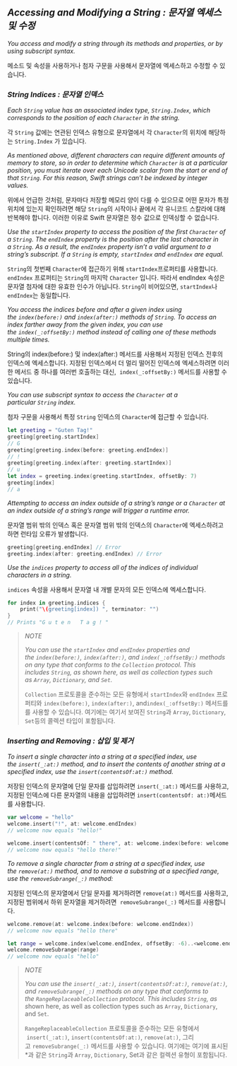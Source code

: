 ## *Accessing and Modifying a String : 문자열 엑세스 및 수정*

*You access and modify a string through its methods and properties, or by using subscript syntax.*

메소드 및 속성을 사용하거나 첨자 구문을 사용해서 문자열에 엑세스하고 수정할 수 있습니다.

### *String Indices : 문자열 인덱스*

*Each `String` value has an associated index type, `String.Index`, which corresponds to the position of each `Character` in the string.*

각 `String` 값에는 연관된 인덱스 유형으로 문자열에서 각 `Character`의 위치에 해당하는 `String.Index` 가 있습니다. 

*As mentioned above, different characters can require different amounts of memory to store, so in order to determine which `Character` is at a particular position, you must iterate over each Unicode scalar from the start or end of that `String`. For this reason, Swift strings can’t be indexed by integer values.*

위에서 언급한 것처럼, 문자마다 저장할 메모리 양이 다를 수 있으므로 어떤 문자가 특정 위치에 있는지 확인하려면 해당 `String`의 시작이나 끝에서 각 유니코드 스칼라에 대해 반복해야 합니다. 이러한 이유로 Swift 문자열은 정수 값으로 인덱싱할 수 없습니다. 

*Use the `startIndex` property to access the position of the first `Character` of a `String`. The `endIndex` property is the position after the last character in a `String`. As a result, the `endIndex` property isn’t a valid argument to a string’s subscript. If a `String` is empty, `startIndex` and `endIndex` are equal.*

`String`의 첫번째  `Character`에 접근하기 위해 `startIndex`프로퍼티를 사용합니다. `endIndex` 프로퍼티는 `String`의 마지막 `Character` 입니다. 따라서 endIndex 속성은 문자열 첨자에 대한 유효한 인수가 아닙니다. `String`이 비어있으면, `startIndex`나 `endIndex`는 동일합니다.

*You access the indices before and after a given index using the `index(before:)` and `index(after:)` methods of `String`. To access an index farther away from the given index, you can use the `index(_:offsetBy:)` method instead of calling one of these methods multiple times.*

String의 index(before:) 및 index(after:) 메서드를 사용해서 지정된 인덱스 전후의 인덱스에 엑세스합니다. 지정된 인덱스에서 더 멀리 떨어진 인덱스에 엑세스하려면 이러한 메서드 중 하나를 여러번 호출하는 대신,  `index(_:offsetBy:)` 메서드를 사용할 수 있습니다. 

*You can use subscript syntax to access the `Character` at a particular `String` index.*

첨자 구문을 사용해서 특정 `String` 인덱스의 `Character`에 접근할 수 있습니다.

```swift
let greeting = "Guten Tag!"
greeting[greeting.startIndex]
// G
greeting[greeting.index(before: greeting.endIndex)]
// !
greeting[greeting.index(after: greeting.startIndex)]
// u
let index = greeting.index(greeting.startIndex, offsetBy: 7)
greeting[index]
// a
```

*Attempting to access an index outside of a string’s range or a `Character` at an index outside of a string’s range will trigger a runtime error.*

문자열 범위 밖의 인덱스 혹은 문자열 범위 밖의 인덱스의 `Character`에 엑세스하려고 하면 런타임 오류가 발생합니다.

```swift
greeting[greeting.endIndex] // Error
greeting.index(after: greeting.endIndex) // Error
```

*Use the `indices` property to access all of the indices of individual characters in a string.*

`indices` 속성을 사용해서 문자열 내 개별 문자의 모든 인덱스에 엑세스합니다. 

```swift
for index in greeting.indices {
    print("\(greeting[index]) ", terminator: "")
}
// Prints "G u t e n   T a g ! "
```

> *NOTE*
> 
> *You can use the `startIndex` and `endIndex` properties and the `index(before:)`, `index(after:)`, and `index(_:offsetBy:)` methods on any type that conforms to the `Collection` protocol. This includes `String`, as shown here, as well as collection types such as `Array`, `Dictionary`, and `Set`.*
> 
> `Collection` 프로토콜을 준수하는 모든 유형에서 `startIndex`와 `endIndex` 프로퍼티와 `index(before:)`, `index(after:)`, and`index(_:offsetBy:)` 메서드를 를 사용할 수 있습니다. 여기에는 여기서 보여진 `String`과 `Array`, `Dictionary`, `Set`등의 콜렉션 타입이 포함됩니다.

### *Inserting and Removing : 삽입 및 제거*

*To insert a single character into a string at a specified index, use the `insert(_:at:)` method, and to insert the contents of another string at a specified index, use the `insert(contentsOf:at:)` method.*

저장된 인덱스의 문자열에 단일 문자를 삽입하려면 `insert(_:at:)` 메서드를 사용하고, 지정된 인덱스에 다른 문자열의 내용을 삽입하려면 `insert(contentsOf: at:)`메서드를 사용합니다.

```swift
var welcome = "hello"
welcome.insert("!", at: welcome.endIndex)
// welcome now equals "hello!"

welcome.insert(contentsOf: " there", at: welcome.index(before: welcome.endIndex))
// welcome now equals "hello there!"
```

*To remove a single character from a string at a specified index, use the `remove(at:)` method, and to remove a substring at a specified range, use the `removeSubrange(_:)` method:*

지정된 인덱스의 문자열에서 단일 문자를 제거하려면 `remove(at:)` 메서드를 사용하고, 지정된 범위에서 하위 문자열을 제거하려면  `removeSubrange(_:)` 메서드를 사용합니다. 

```swift
welcome.remove(at: welcome.index(before: welcome.endIndex))
// welcome now equals "hello there"

let range = welcome.index(welcome.endIndex, offsetBy: -6)..<welcome.endIndex
welcome.removeSubrange(range)
// welcome now equals "hello"
```

> *NOTE*
> 
> *You can use the `insert(_:at:)`, `insert(contentsOf:at:)`, `remove(at:)`, and `removeSubrange(_:)` methods on any type that conforms to the `RangeReplaceableCollection` protocol. This includes `String`, as s*hown here, as well as collection types such as `Array`, `Dictionary`, and `Set`.
> 
> `RangeReplaceableCollection` 프로토콜을 준수하는 모든 유형에서  `insert(_:at:)`, `insert(contentsOf:at:)`, `remove(at:)`, 그리고 `removeSubrange(_:)` 메서드를 사용할 수 있습니다. 여기에는 여기에 표시된 *과 같은 `String`과 `Array`, `Dictionary`, Set과 같은 컬렉션 유형이 포함됩니다. 
